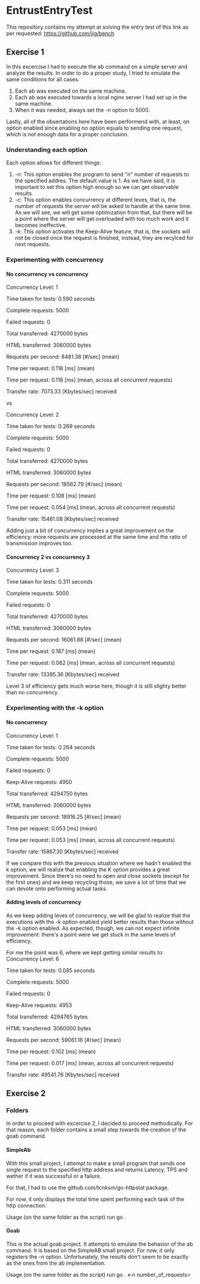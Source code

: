 # EntrustEntryTest

This repository contains my attempt at solving the entry test of this link as per requested: https://github.com/jig/bench

## Exercise 1
In this excercise I had to execute the ab command on a simple server and analyze the results. In order to do a proper study, I tried to emulate the same conditions for all cases.
  1) Each ab was executed on the same machine.
  2) Each ab was executed towards a local nginx server I had set up in the same machine.
  3) When it was needed, always set the -n option to 5000.

Lastly, all of the obsertations here have been performend with, at least, on option enabled since enabling no option equals to sending one request, which is not enough data for a proper conclusion.

### Understanding each option
Each option allows for different things:
  1) -n: This option enables the program to send "n" number of requests to the specified addres. The default value is 1. As we have said, it is important to set this option high enough so we can get observable results.
  2) -c: This option enables concurrency at different leves, that is, the number of requests the server will be asked to handle at the same time. As we will see, we will get some optimization from that, but there will be a point where the server will get overloaded with too much work and it becomes ineffective.
  3) -k: This option activates the Keep-Alive feature, that is, the sockets will not be closed once the request is finished, instead, they are recylced for next requests.

### Experimenting with concurrency
#### No concurrency vs concurrency
Concurrency Level:      1

Time taken for tests:   0.590 seconds

Complete requests:      5000

Failed requests:        0

Total transferred:      4270000 bytes

HTML transferred:       3060000 bytes

Requests per second:    8481.38 [#/sec] (mean)

Time per request:       0.118 [ms] (mean)

Time per request:       0.118 [ms] (mean, across all concurrent requests)

Transfer rate:          7073.33 [Kbytes/sec] received

vs

Concurrency Level:      2

Time taken for tests:   0.269 seconds

Complete requests:      5000

Failed requests:        0

Total transferred:      4270000 bytes

HTML transferred:       3060000 bytes

Requests per second:    18562.79 [#/sec] (mean)

Time per request:       0.108 [ms] (mean)

Time per request:       0.054 [ms] (mean, across all concurrent requests)

Transfer rate:          15481.08 [Kbytes/sec] received

Adding just a bit of concurrency implies a great improvement on the efficiency: more requests are processed at the same time and the ratio of transmission improves too.

#### Concurrency 2 vs concurrency 3
Concurrency Level:      3

Time taken for tests:   0.311 seconds

Complete requests:      5000

Failed requests:        0

Total transferred:      4270000 bytes

HTML transferred:       3060000 bytes

Requests per second:    16061.88 [#/sec] (mean)

Time per request:       0.187 [ms] (mean)

Time per request:       0.062 [ms] (mean, across all concurrent requests)

Transfer rate:          13395.36 [Kbytes/sec] received

Level 3 of efficiency gets much worse here, though it is still slighty better than no concurrency.

### Experimenting with the -k option
#### No concurrency
Concurrency Level:      1

Time taken for tests:   0.264 seconds

Complete requests:      5000

Failed requests:        0

Keep-Alive requests:    4950

Total transferred:      4294750 bytes

HTML transferred:       3060000 bytes

Requests per second:    18916.25 [#/sec] (mean)

Time per request:       0.053 [ms] (mean)

Time per request:       0.053 [ms] (mean, across all concurrent requests)

Transfer rate:          15867.30 [Kbytes/sec] received

If we compare this with the previous situation where we hadn't enabled the k option, we will realize that enabling the K option provides a great improvement. Since there's no need to open and close sockets (except for the first ones) and we keep recycling those, we save a lot of time that we can devote onto performing actual tasks.

#### Adding levels of concurrency
As we keep adding leves of concurrency, we will be glad to realize that the executions with the -k option enabled yield better results than those without the -k option enabled. As expected, though, we can not expect infinite improvement: there's a point were we get stuck in the same levels of efficiency.

For me the point was 6, where we kept getting similar results to:
Concurrency Level:      6

Time taken for tests:   0.085 seconds

Complete requests:      5000

Failed requests:        0

Keep-Alive requests:    4953

Total transferred:      4294765 bytes

HTML transferred:       3060000 bytes

Requests per second:    59061.16 [#/sec] (mean)

Time per request:       0.102 [ms] (mean)

Time per request:       0.017 [ms] (mean, across all concurrent requests)

Transfer rate:          49541.76 [Kbytes/sec] received

## Exercise 2

### Folders
In order to proceed with excercise 2, I decided to proceed methodically. For that reason, each folder contains a small step towards the creation of the goab command.

#### SimpleAb
With this small project, I attempt to make a small program that sends one single request to the specified http address and returns Latency, TPS and wether if it was successful or a failure.

For that, I had to use the github.com/tcnksm/go-httpstat package.

For now, it only displays the total time spent performing each task of the http connection.

Usage (on the same folder as the script)
run go . <url>

#### Goab
This is the actual goab project. It attempts to emulate the behavior of the ab command. It is based on the SimpleAB small project.
For now, it only registers the -n option. Unfortunately, the results don't seem to be exactly as the ones from the ab implementation.


Usage (on the same folder as the script)
run go . <-n number_of_requests> <url>
